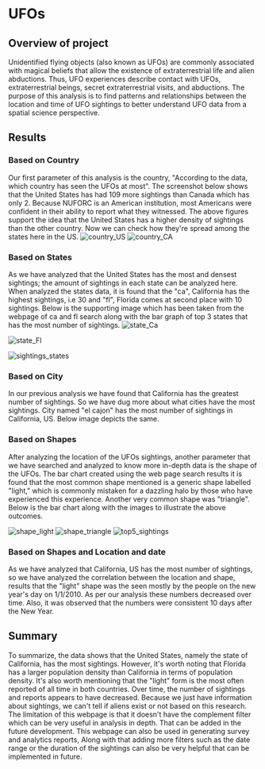 # UFOs
## Overview of project

Unidentified flying objects (also known as UFOs) are commonly associated with magical beliefs that allow the existence of extraterrestrial life and alien abductions. Thus, UFO experiences describe contact with UFOs, extraterrestrial beings, secret extraterrestrial visits, and abductions. The purpose of this analysis is to find patterns and relationships between the location and time of UFO sightings to better understand UFO data from a spatial science perspective.

## Results

### Based on Country

Our first parameter of this analysis is the country, "According to the data, which country has seen the UFOs at most". The screenshot below shows that the United States has had 109 more sightings than Canada which has only 2. Because NUFORC is an American institution, most Americans were confident in their ability to report what they witnessed. The above figures support the idea that the United States has a higher density of sightings than the other country. Now we can check how they're spread among the states here in the US.
![country_US](https://user-images.githubusercontent.com/93164021/150365783-0182bab8-6319-4df7-8026-a622619226e5.png)
![country_CA](https://user-images.githubusercontent.com/93164021/150365877-b8b81917-3a41-4378-9ec3-198c4f3f69cf.png)

### Based on States

As we have analyzed that the United States has the most and densest sightings; the amount of sightings in each state can be analyzed here.
When analyzed the states data, it is found that the "ca", California has the highest sightings, i.e 30 and "fl", Florida comes at second place with 10 sightings. Below is the supporting image which has been taken from the webpage of ca and fl search along with the bar graph of top 3 states that has the most number of sightings.
![state_Ca](https://user-images.githubusercontent.com/93164021/150365992-e667f77a-ca80-4b2a-a0e9-c531aa12f1f1.png)

![state_Fl](https://user-images.githubusercontent.com/93164021/150366057-9fb25616-8bc4-4d24-8cf5-30c627afbe33.png)

![sightings_states](https://user-images.githubusercontent.com/93164021/150366125-dcd0923f-5a80-430d-b3bf-8b7c3d7efdd8.png)

### Based on City

In our previous analysis we have found that California has the greatest number of sightings. So we have dug more about what cities have the most sightings.
City named "el cajon" has the most number of sightings in California, US. Below image depicts the same.

### Based on Shapes

After analyzing the location of the UFOs sightings, another parameter that we have searched and analyzed to know more in-depth data is the shape of the UFOs. The bar chart created using the web page search results it is found that the most common shape mentioned is a generic shape labelled "light," which is commonly mistaken for a dazzling halo by those who have experienced this experience. Another very common shape was "triangle". Below is the bar chart along with the images to illustrate the above outcomes.

![shape_light](https://user-images.githubusercontent.com/93164021/150366211-b137c154-7493-429f-8190-51e642563b74.png)
![shape_triangle](https://user-images.githubusercontent.com/93164021/150366272-47d6cacf-906b-4977-8b2c-33e217463d4f.png)
![top5_sightings](https://user-images.githubusercontent.com/93164021/150366315-851296c3-70e0-4e62-8d49-dce7a84c224f.png)

### Based on Shapes and Location and date

As we have analyzed that California, US has the most number of sightings, so we have analyzed the correlation between the location and shape, results that the "light" shape was the seen mostly by the people on the new year's day on 1/1/2010. As per our analysis these numbers decreased over time. Also, it was observed that the numbers were consistent 10 days after the New Year.

## Summary

To summarize, the data shows that the United States, namely the state of California, has the most sightings. However, it's worth noting that Florida has a larger population density than California in terms of population density.
It's also worth mentioning that the "light" form is the most often reported of all time in both countries. Over time, the number of sightings and reports appears to have decreased. Because we just have information about sightings, we can't tell if aliens exist or not based on this research.
The limitation of this webpage is that it doesn't have the complement filter which can be very useful in analysis in depth. That can be added in the future development.
This webpage can also be used in generating survey and analytics reports, Along with that adding more filters such as the date range or the duration of the sightings can also be very helpful that can be implemented in future.

